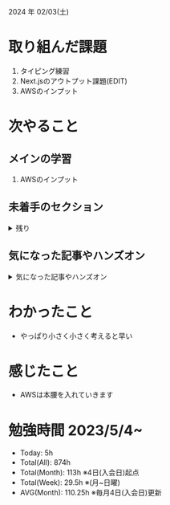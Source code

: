 
2024 年 02/03(土)

# 取り組んだ課題
1. タイピング練習
2. Next.jsのアウトプット課題(EDIT)
3. AWSのインプット
 
# 次やること

## メインの学習

1. AWSのインプット

## 未着手のセクション

<details>

<summary>残り</summary>

### インフラ側
* 継続的インテグレーション
* デプロイ
* Terraform

### バックエンド(Go)　※着手中
* シングルページアプリケーション(教材は買った)

</details>

## 気になった記事やハンズオン

<details>

<summary>気になった記事やハンズオン</summary>

### Go
1. [古典学派的テストとGoで考える持続可能なアーキテクチャ入門](https://zenn.dev/jy8752/books/73769005e6afa9/viewer/chapter1)
2. [クリーンアーキテクチャ](https://nuits.jp/entry/easiest-clean-architecture-2019-09)
3. [Goにおけるメモリ管理の可視化](https://zenn.dev/kazu1029/articles/38ab3d99ef0de3)

### TS
1. [TypeChallenge](https://github.com/type-challenges/type-challenges/tree/main/questions/00004-easy-pick)

### 低レイヤ

1. [Putting the “You” in CPU](https://cpu.land/)

</details>

# わかったこと

* やっぱり小さく小さく考えると早い

# 感じたこと

* AWSは本腰を入れていきます

# 勉強時間 2023/5/4~

* Today: 5h
* Total(All): 874h　
* Total(Month): 113h ※4日(入会日)起点
* Total(Week): 29.5h ※(月~日曜)
* AVG(Month): 110.25h ※毎月4日(入会日)更新
